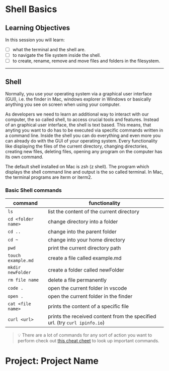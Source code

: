 # Shell Basics

## Learning Objectives

In this session you will learn:

- [ ] what the terminal and the shell are.
- [ ] to navigate the file system inside the shell.
- [ ] to create, rename, remove and move files and folders in the filesystem.

---

## Shell

Normally, you use your operating system via a graphical user interface (GUI), i.e. the finder in Mac, windows explorer in Windows or basically anything you see on screen when using your computer.

As developers we need to learn an additional way to interact with our computer, the so called shell, to access crucial tools and features. Instead of an graphical user interface, the shell is text based. This means, that anyting you want to do has to be executed via specific commands written in a command line. Inside the shell you can do everything and even more you can already do with the GUI of your operating system. Every functionality like displaying the files of the current directory, changing directories, creating new files, deleting files, opening any program on the computer has its own command.

The default shell installed on Mac is zsh (z shell). The program which displays the shell command line and output is the so called terminal. In Mac, the terminal programs are iterm or iterm2.

### Basic Shell commands

| command            | functionality                                                              |
| ------------------ | -------------------------------------------------------------------------- |
| `ls`               | list the content of the current directory                                  |
| `cd <folder name>` | change directory into a folder                                             |
| `cd ..`            | change into the parent folder                                              |
| `cd ~`             | change into your home directory                                            |
| `pwd`              | print the current directory path                                           |
| `touch example.md` | create a file called example.md                                            |
| `mkdir newFolder`  | create a folder called newFolder                                           |
| `rm file name`     | delete a file permanently                                                  |
| `code .`           | open the current folder in vscode                                          |
| `open .`           | open the current folder in the finder                                      |
| `cat <file name>`  | prints the content of a specific file                                      |
| `curl <url>`       | prints the received content from the specified url. (try `curl ipinfo.io`) |

> 💡 There are a lot of commands for any sort of action you want to perform check out [this cheat cheet](https://github.com/RehanSaeed/Bash-Cheat-Sheet) to look up important commands.

# Project: Project Name
